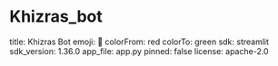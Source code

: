 # Khizras_bot

title: Khizras Bot
emoji: 🏢
colorFrom: red
colorTo: green
sdk: streamlit
sdk_version: 1.36.0
app_file: app.py
pinned: false
license: apache-2.0
